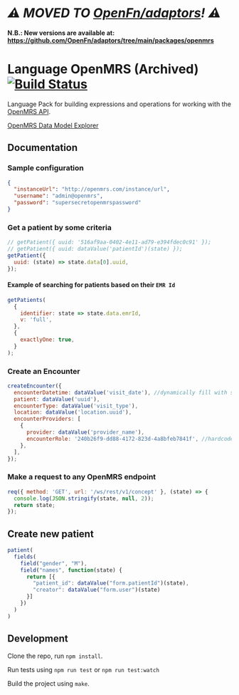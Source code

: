 # _⚠️ MOVED TO [OpenFn/adaptors](https://github.com/OpenFn/adaptors)! ⚠️_

**N.B.: New versions are available at:
https://github.com/OpenFn/adaptors/tree/main/packages/openmrs**

# Language OpenMRS (Archived) [![Build Status](https://travis-ci.org/OpenFn/language-openmrs.svg?branch=master)](https://travis-ci.org/OpenFn/language-openmrs)

Language Pack for building expressions and operations for working with
the [OpenMRS API](https://wiki.openmrs.org/display/docs/API).

[OpenMRS Data Model Explorer](http://burkeware.com/openmrs-data-model/openmrs-data-model-1.11.html#)

## Documentation

### Sample configuration

```json
{
  "instanceUrl": "http://openmrs.com/instance/url",
  "username": "admin@openmrs",
  "password": "supersecretopenmrspassword"
}
```

### Get a patient by some criteria

```js
// getPatient({ uuid: '516af9aa-0402-4e11-ad79-e394fdec0c91' });
// getPatient({ uuid: dataValue('patientId')(state) });
getPatient({
  uuid: (state) => state.data[0].uuid,
});
```
#### Example of searching for patients based on their `EMR Id`
```js
getPatients(
  {
    identifier: state => state.data.emrId,
    v: 'full',
  },
  {
    exactlyOne: true,
  }
);
```
### Create an Encounter
```js
createEncounter({
  encounterDatetime: dataValue('visit_date'), //dynamically fill with source app data
  patient: dataValue('uuid'), 
  encounterType: dataValue('visit_type'),
  location: dataValue('location.uuid'),
  encounterProviders: [
    {
      provider: dataValue('provider_name'),
      encounterRole: '240b26f9-dd88-4172-823d-4a8bfeb7841f', //hardcoded value
    },
  ],
});
```

### Make a request to any OpenMRS endpoint

```js
req({ method: 'GET', url: '/ws/rest/v1/concept' }, (state) => {
  console.log(JSON.stringify(state, null, 2));
  return state;
});
```

<!-- ## Create new person

```js
person(
  fields(
    field("gender", "M"),
    field("names", function(state) {
      return [{
        "givenName": dataValue("form.first_name")(state),
        "familyName": dataValue("form.last_name")(state)
      }]
    })
  )
)
```-->

## Create new patient

```js
patient(
  fields(
    field("gender", "M"),
    field("names", function(state) {
      return [{
        "patient_id": dataValue("form.patientId")(state),
        "creator": dataValue("form.user")(state)
      }]
    })
  )
)
``` 


## Development

Clone the repo, run `npm install`.

Run tests using `npm run test` or `npm run test:watch`

Build the project using `make`.
